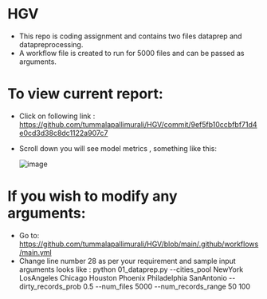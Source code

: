 # HGV
- This repo is coding assignment and contains two files dataprep and datapreprocessing.
- A workflow file is created to run for 5000 files and can be passed as arguments.

# To view current report: 
  - Click on following link : https://github.com/tummalapallimurali/HGV/commit/9ef5fb10ccbfbf71d4e0cd3d38c8dc1122a907c7
  - Scroll down you will see model metrics , something like this:

    ![image](https://github.com/user-attachments/assets/bb8586b5-c197-4a8f-a24b-aa9bb6657c00)

# If you wish to modify any arguments: 
  - Go to: https://github.com/tummalapallimurali/HGV/blob/main/.github/workflows/main.yml
  - Change line number 28 as per your requirement and sample input arguments looks like : python 01_dataprep.py --cities_pool NewYork LosAngeles Chicago Houston Phoenix Philadelphia SanAntonio --dirty_records_prob 0.5 --num_files 5000 --num_records_range 50 100

